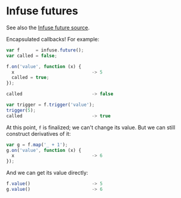 # Infuse futures

See also the [Infuse future source](future-src.md).

Encapsulated callbacks! For example:

```js
var f      = infuse.future();
var called = false;
```

```js
f.on('value', function (x) {
  x                             -> 5
  called = true;
});
```

```js
called                          -> false
```

```js
var trigger = f.trigger('value');
trigger(5);
called                          -> true
```

At this point, `f` is finalized; we can't change its value. But we can still
construct derivatives of it:

```js
var g = f.map('_ + 1');
g.on('value', function (x) {
  x                             -> 6
});
```

And we can get its value directly:

```js
f.value()                       -> 5
g.value()                       -> 6

```
